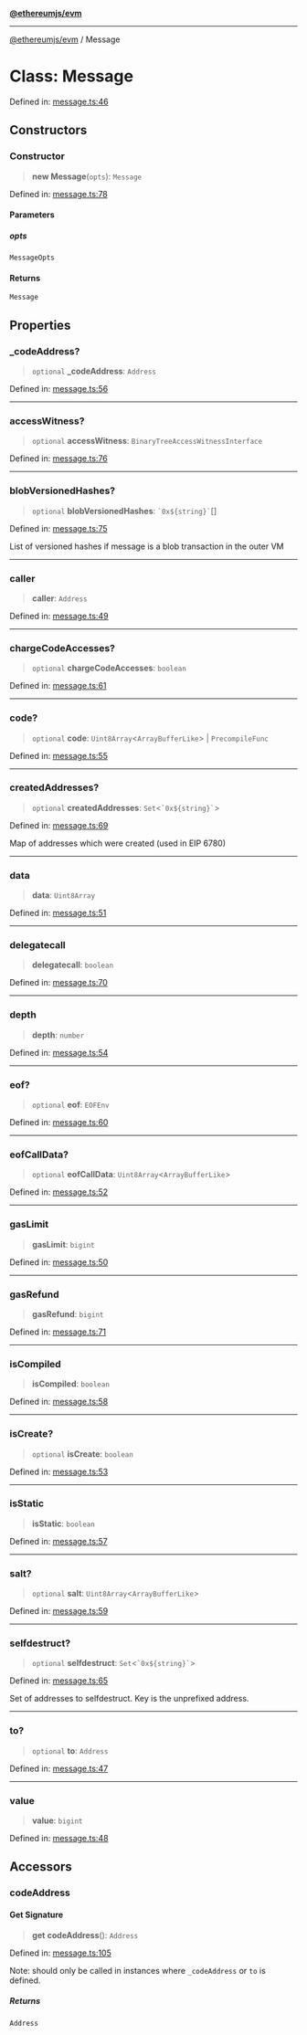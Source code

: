 [**@ethereumjs/evm**](../README.md)

***

[@ethereumjs/evm](../README.md) / Message

# Class: Message

Defined in: [message.ts:46](https://github.com/ethereumjs/ethereumjs-monorepo/blob/master/packages/evm/src/message.ts#L46)

## Constructors

### Constructor

> **new Message**(`opts`): `Message`

Defined in: [message.ts:78](https://github.com/ethereumjs/ethereumjs-monorepo/blob/master/packages/evm/src/message.ts#L78)

#### Parameters

##### opts

`MessageOpts`

#### Returns

`Message`

## Properties

### \_codeAddress?

> `optional` **\_codeAddress**: `Address`

Defined in: [message.ts:56](https://github.com/ethereumjs/ethereumjs-monorepo/blob/master/packages/evm/src/message.ts#L56)

***

### accessWitness?

> `optional` **accessWitness**: `BinaryTreeAccessWitnessInterface`

Defined in: [message.ts:76](https://github.com/ethereumjs/ethereumjs-monorepo/blob/master/packages/evm/src/message.ts#L76)

***

### blobVersionedHashes?

> `optional` **blobVersionedHashes**: `` `0x${string}` ``[]

Defined in: [message.ts:75](https://github.com/ethereumjs/ethereumjs-monorepo/blob/master/packages/evm/src/message.ts#L75)

List of versioned hashes if message is a blob transaction in the outer VM

***

### caller

> **caller**: `Address`

Defined in: [message.ts:49](https://github.com/ethereumjs/ethereumjs-monorepo/blob/master/packages/evm/src/message.ts#L49)

***

### chargeCodeAccesses?

> `optional` **chargeCodeAccesses**: `boolean`

Defined in: [message.ts:61](https://github.com/ethereumjs/ethereumjs-monorepo/blob/master/packages/evm/src/message.ts#L61)

***

### code?

> `optional` **code**: `Uint8Array`\<`ArrayBufferLike`\> \| `PrecompileFunc`

Defined in: [message.ts:55](https://github.com/ethereumjs/ethereumjs-monorepo/blob/master/packages/evm/src/message.ts#L55)

***

### createdAddresses?

> `optional` **createdAddresses**: `Set`\<`` `0x${string}` ``\>

Defined in: [message.ts:69](https://github.com/ethereumjs/ethereumjs-monorepo/blob/master/packages/evm/src/message.ts#L69)

Map of addresses which were created (used in EIP 6780)

***

### data

> **data**: `Uint8Array`

Defined in: [message.ts:51](https://github.com/ethereumjs/ethereumjs-monorepo/blob/master/packages/evm/src/message.ts#L51)

***

### delegatecall

> **delegatecall**: `boolean`

Defined in: [message.ts:70](https://github.com/ethereumjs/ethereumjs-monorepo/blob/master/packages/evm/src/message.ts#L70)

***

### depth

> **depth**: `number`

Defined in: [message.ts:54](https://github.com/ethereumjs/ethereumjs-monorepo/blob/master/packages/evm/src/message.ts#L54)

***

### eof?

> `optional` **eof**: `EOFEnv`

Defined in: [message.ts:60](https://github.com/ethereumjs/ethereumjs-monorepo/blob/master/packages/evm/src/message.ts#L60)

***

### eofCallData?

> `optional` **eofCallData**: `Uint8Array`\<`ArrayBufferLike`\>

Defined in: [message.ts:52](https://github.com/ethereumjs/ethereumjs-monorepo/blob/master/packages/evm/src/message.ts#L52)

***

### gasLimit

> **gasLimit**: `bigint`

Defined in: [message.ts:50](https://github.com/ethereumjs/ethereumjs-monorepo/blob/master/packages/evm/src/message.ts#L50)

***

### gasRefund

> **gasRefund**: `bigint`

Defined in: [message.ts:71](https://github.com/ethereumjs/ethereumjs-monorepo/blob/master/packages/evm/src/message.ts#L71)

***

### isCompiled

> **isCompiled**: `boolean`

Defined in: [message.ts:58](https://github.com/ethereumjs/ethereumjs-monorepo/blob/master/packages/evm/src/message.ts#L58)

***

### isCreate?

> `optional` **isCreate**: `boolean`

Defined in: [message.ts:53](https://github.com/ethereumjs/ethereumjs-monorepo/blob/master/packages/evm/src/message.ts#L53)

***

### isStatic

> **isStatic**: `boolean`

Defined in: [message.ts:57](https://github.com/ethereumjs/ethereumjs-monorepo/blob/master/packages/evm/src/message.ts#L57)

***

### salt?

> `optional` **salt**: `Uint8Array`\<`ArrayBufferLike`\>

Defined in: [message.ts:59](https://github.com/ethereumjs/ethereumjs-monorepo/blob/master/packages/evm/src/message.ts#L59)

***

### selfdestruct?

> `optional` **selfdestruct**: `Set`\<`` `0x${string}` ``\>

Defined in: [message.ts:65](https://github.com/ethereumjs/ethereumjs-monorepo/blob/master/packages/evm/src/message.ts#L65)

Set of addresses to selfdestruct. Key is the unprefixed address.

***

### to?

> `optional` **to**: `Address`

Defined in: [message.ts:47](https://github.com/ethereumjs/ethereumjs-monorepo/blob/master/packages/evm/src/message.ts#L47)

***

### value

> **value**: `bigint`

Defined in: [message.ts:48](https://github.com/ethereumjs/ethereumjs-monorepo/blob/master/packages/evm/src/message.ts#L48)

## Accessors

### codeAddress

#### Get Signature

> **get** **codeAddress**(): `Address`

Defined in: [message.ts:105](https://github.com/ethereumjs/ethereumjs-monorepo/blob/master/packages/evm/src/message.ts#L105)

Note: should only be called in instances where `_codeAddress` or `to` is defined.

##### Returns

`Address`
